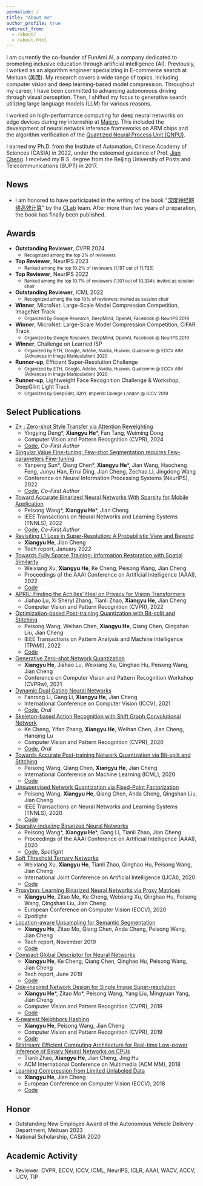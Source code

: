 ```yaml
---
permalink: /
title: "About me"
author_profile: true
redirect_from: 
  - /about/
  - /about.html
---
```


I am currently the co-founder of FunAmi AI, a company dedicated to promoting inclusive education through artificial intelligence (AI). Previously, I worked as an algorithm engineer specializing in E-commerce search at Meituan (美团). My research covers a wide range of topics, including computer vision and deep learning-based model compression. Throughout my career, I have been committed to advancing autonomous driving through visual perception. Then, I shifted my focus to generative search utilizing large language models (LLM) for various reasons.

I worked on high-performance computing for deep neural networks on edge devices during my internship at [Maicro](https://www.maicro.com/). This included the development of neural network inference frameworks on ARM chips and the algorithm verification of the [Quantized Neural Process Unit (QNPU)](http://www.semiinsights.com/s/foundry/33/36933.shtml).

I earned my Ph.D. from the Institute of Automation, Chinese Academy of Sciences (CASIA) in 2022, under the esteemed guidance of Prof. [Jian Cheng](https://people.ucas.ac.cn/~chengjian). I received my B.S. degree from the Beijing University of Posts and Telecommunications (BUPT) in 2017.

## News
- I am honored to have participated in the writing of the book "[深度神经网络高效计算](https://www.phei.com.cn/module/wap/sbookcd.jsp?goodid=65351)" by the [CLab](https://clab.ia.ac.cn/) team. After more than two years of preparation, the book has finally been published.

## Awards
- **Outstanding Reviewer**, CVPR 2024
  - <small>Recognized among the top 2% of reviewers</small>
- **Top Reviewer**, NeurIPS 2023
  - <small>Ranked among the top 10.2% of reviewers (1,197 out of 11,725)</small>
- **Top Reviewer**, NeurIPS 2022
  - <small>Ranked among the top 10.7% of reviewers (1,101 out of 10,334); invited as session chair</small>
- **Outstanding Reviewer**, ICML 2022
  - <small>Recognized among the top 10% of reviewers; invited as session chair</small>
- **Winner**, MicroNet: Large-Scale Model Compression Competition, ImageNet Track
  - <small>Organized by Google Research, DeepMind, OpenAI, Facebook @ NeurIPS 2019</small>
- **Winner**, MicroNet: Large-Scale Model Compression Competition, CIFAR Track
  - <small>Organized by Google Research, DeepMind, OpenAI, Facebook @ NeurIPS 2019</small>
- **Winner**, Challenge on Learned ISP
  - <small>Organized by ETH, Google, Adobe, Nvidia, Huawei, Qualcomm @ ECCV AIM (Advances in Image Manipulation) 2020</small>
- **Runner-up**, Efficient Super-Resolution Challenge
  - <small>Organized by ETH, Google, Adobe, Nvidia, Huawei, Qualcomm @ ECCV AIM (Advances in Image Manipulation) 2020</small>
- **Runner-up**, Lightweight Face Recognition Challenge & Workshop, DeepGlint Light Track
  - <small>Organized by DeepGlint, iQIYI, Imperial College London @ ICCV 2019</small>


## Select Publications
- [Z* : Zero-shot Style Transfer via Attention Reweighting](https://openaccess.thecvf.com/content/CVPR2024/papers/Deng_Z_Zero-shot_Style_Transfer_via_Attention_Reweighting_CVPR_2024_paper.pdf)
  - Yingying Deng\*, **Xiangyu He***, Fan Tang, Weiming Dong 
  - Computer Vision and Pattern Recognition (CVPR), 2024
  - [Code](https://github.com/HolmesShuan/Zero-shot-Style-Transfer-via-Attention-Rearrangement), *Co-First Author*
- [Singular Value Fine-tuning: Few-shot Segmentation requires Few-parameters Fine-tuning](https://proceedings.neurips.cc/paper_files/paper/2022/hash/f3bfbd65743e60c685a3845bd61ce15f-Abstract-Conference.html)
  - Yanpeng Sun\*, Qiang Chen\*, **Xiangyu He***, Jian Wang, Haocheng Feng, Junyu Han, Errui Ding, Jian Cheng, Zechao Li, Jingdong Wang
  - Conference on Neural Information Processing Systems (NeurIPS), 2022
  - [Code](https://github.com/syp2ysy/SVF), *Co-First Author*
- [Toward Accurate Binarized Neural Networks With Sparsity for Mobile Application](https://ieeexplore.ieee.org/abstract/document/9783458/)
  - Peisong Wang\*, **Xiangyu He***, Jian Cheng
  - IEEE Transactions on Neural Networks and Learning Systems (TNNLS), 2022
  - [Code](https://github.com/peiswang/SiBNN), *Co-First Author*
- [Revisiting L1 Loss in Super-Resolution: A Probabilistic View and Beyond](https://arxiv.org/abs/2201.10084)
  - **Xiangyu He**, Jian Cheng
  - Tech report, January 2022
- [Towards Fully Sparse Training: Information Restoration with Spatial Similarity](https://ojs.aaai.org/index.php/AAAI/article/view/20198)
  - Weixiang Xu, **Xiangyu He**, Ke Cheng, Peisong Wang, Jian Cheng
  - Proceedings of the AAAI Conference on Artificial Intelligence (AAAI), 2022
  - [Code](https://github.com/WeixiangXu/FST)
- [APRIL: Finding the Achilles' Heel on Privacy for Vision Transformers](http://openaccess.thecvf.com/content/CVPR2022/html/Lu_APRIL_Finding_the_Achilles_Heel_on_Privacy_for_Vision_Transformers_CVPR_2022_paper.html)
  - Jiahao Lu, Xi Sheryl Zhang, Tianli Zhao, **Xiangyu He**, Jian Cheng
  - Computer Vision and Pattern Recognition (CVPR), 2022
- [Optimization-based Post-training Quantization with Bit-split and Stitching](https://ieeexplore.ieee.org/abstract/document/9735379/)
  - Peisong Wang, Weihan Chen, **Xiangyu He**, Qiang Chen, Qingshan Liu, Jian Cheng
  - IEEE Transactions on Pattern Analysis and Machine Intelligence (TPAMI), 2022
  - [Code](https://github.com/peiswang/BitSplit)
- [Generative Zero-shot Network Quantization](http://openaccess.thecvf.com/content/CVPR2021W/ECV/html/He_Generative_Zero-Shot_Network_Quantization_CVPRW_2021_paper.html)
  - **Xiangyu He**, Jiahao Lu, Weixiang Xu, Qinghao Hu, Peisong Wang, Jian Cheng
  - Conference on Computer Vision and Pattern Recognition Workshop (CVPRw), 2021
- [Dynamic Dual Gating Neural Networks](http://openaccess.thecvf.com/content/ICCV2021/html/Li_Dynamic_Dual_Gating_Neural_Networks_ICCV_2021_paper.html)
  - Fanrong Li, Gang Li, **Xiangyu He**, Jian Cheng
  - International Conference on Computer Vision (ICCV), 2021
  - [Code](https://github.com/CAS-CLab/DGNet), *Oral*
- [Skeleton-based Action Recognition with Shift Graph Convolutional Network](http://openaccess.thecvf.com/content_CVPR_2020/html/Cheng_Skeleton-Based_Action_Recognition_With_Shift_Graph_Convolutional_Network_CVPR_2020_paper.html)
  - Ke Cheng, Yifan Zhang, **Xiangyu He**, Weihan Chen, Jian Cheng, Hanqing Lu
  - Computer Vision and Pattern Recognition (CVPR), 2020
  - [Code](https://github.com/kchengiva/Shift-GCN), *Oral*
- [Towards Accurate Post-training Network Quantization via Bit-split and Stitching](http://proceedings.mlr.press/v119/wang20c.html)
  - Peisong Wang, Qiang Chen, **Xiangyu He**, Jian Cheng
  - International Conference on Machine Learning (ICML), 2020
  - [Code](https://github.com/peiswang/BitSplit)
- [Unsupervised Network Quantization via Fixed-Point Factorization](https://ieeexplore.ieee.org/abstract/document/9147065/)
  - Peisong Wang, **Xiangyu He**, Qiang Chen, Anda Cheng, Qingshan Liu, Jian Cheng
  - IEEE Transactions on Neural Networks and Learning Systems (TNNLS), 2020
  - [Code](https://github.com/peiswang/FFN)
- [Sparsity-inducing Binarized Neural Networks](https://aaai.org/ojs/index.php/AAAI/article/view/6900)
  - Peisong Wang\*, **Xiangyu He***, Gang Li, Tianli Zhao, Jian Cheng
  - Proceedings of the AAAI Conference on Artificial Intelligence (AAAI), 2020
  - [Code](https://github.com/peiswang/SiBNN), *Spotlight*
- [Soft Threshold Ternary Networks](https://arxiv.org/abs/2204.01234)
  - Weixiang Xu, **Xiangyu He**, Tianli Zhao, Qinghao Hu, Peisong Wang, Jian Cheng
  - International Joint Conference on Artificial Intelligence (IJCAI), 2020
  - [Code](https://github.com/WeixiangXu/STTN)
- [Proxybnn: Learning Binarized Neural Networks via Proxy Matrices](https://link.springer.com/chapter/10.1007/978-3-030-58580-8_14)
  - **Xiangyu He**, Zitao Mo, Ke Cheng, Weixiang Xu, Qinghao Hu, Peisong Wang, Qingshan Liu, Jian Cheng
  - European Conference on Computer Vision (ECCV), 2020
  - *Spotlight*
- [Location-aware Upsampling for Semantic Segmentation](https://arxiv.org/abs/1911.05250)
  - **Xiangyu He**, Zitao Mo, Qiang Chen, Anda Cheng, Peisong Wang, Jian Cheng
  - Tech report, November 2019
  - [Code](https://github.com/HolmesShuan/Location-aware-Upsampling-for-Semantic-Segmentation)
- [Compact Global Descriptor for Neural Networks](https://arxiv.org/abs/1907.09665)
  - **Xiangyu He**, Ke Cheng, Qiang Chen, Qinghao Hu, Peisong Wang, Jian Cheng
  - Tech report, June 2019
  - [Code](https://github.com/HolmesShuan/Compact-Global-Descriptor)
- [Ode-inspired Network Design for Single Image Super-resolution](http://openaccess.thecvf.com/content_CVPR_2019/html/He_ODE-Inspired_Network_Design_for_Single_Image_Super-Resolution_CVPR_2019_paper.html)
  - **Xiangyu He***, Zitao Mo\*, Peisong Wang, Yang Liu, Mingyuan Yang, Jian Cheng 
  - Computer Vision and Pattern Recognition (CVPR), 2019
  - [Code](https://github.com/CAS-CLab/OISR-PyTorch)
- [K-nearest Neighbors Hashing](http://openaccess.thecvf.com/content_CVPR_2019/html/He_K-Nearest_Neighbors_Hashing_CVPR_2019_paper.html)
  - **Xiangyu He**, Peisong Wang, Jian Cheng
  - Computer Vision and Pattern Recognition (CVPR), 2019
  - [Code](https://github.com/CAS-CLab/K-Nearest-Neighbors-Hashing)
- [Bitstream: Efficient Computing Architecture for Real-time Low-power Inference of Binary Neural Networks on CPUs](https://dl.acm.org/doi/abs/10.1145/3240508.3240673)
  - Tianli Zhao, **Xiangyu He**, Jian Cheng, Jing Hu
  - ACM International Conference on Multimedia (ACM MM), 2018
- [Learning Compression from Limited Unlabeled Data](http://openaccess.thecvf.com/content_ECCV_2018/html/Xiangyu_He_Learning_Compression_from_ECCV_2018_paper.html)
  - **Xiangyu He**, Jian Cheng
  - European Conference on Computer Vision (ECCV), 2018
  - [Code](https://github.com/CAS-CLab/Label-free-Network-Compression)

## Honor
- Outstanding New Employee Award of the Autonomous Vehicle Delivery Department, Meituan 2023
- National Scholarship, CASIA 2020

## Academic Activity
- Reviewer: CVPR, ECCV, ICCV, ICML, NeurIPS, ICLR, AAAI, WACV, ACCV, IJCV, TIP
